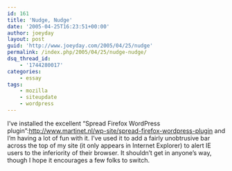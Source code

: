 ```yaml
---
id: 161
title: 'Nudge, Nudge'
date: '2005-04-25T16:23:51+00:00'
author: joeyday
layout: post
guid: 'http://www.joeyday.com/2005/04/25/nudge'
permalink: /index.php/2005/04/25/nudge-nudge/
dsq_thread_id:
    - '1744280017'
categories:
    - essay
tags:
    - mozilla
    - siteupdate
    - wordpress
---
```


I’ve installed the excellent “Spread Firefox WordPress plugin”:http://www.martinet.nl/wp-site/spread-firefox-wordpress-plugin and I’m having a lot of fun with it. I’ve used it to add a fairly unobtrusive bar across the top of my site (it only appears in Internet Explorer) to alert IE users to the inferiority of their browser. It shouldn’t get in anyone’s way, though I hope it encourages a few folks to switch.
